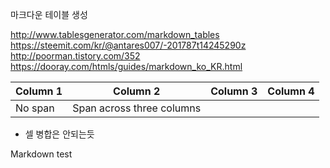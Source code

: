 마크다운 테이블 생성

http://www.tablesgenerator.com/markdown_tables
https://steemit.com/kr/@antares007/-201787t14245290z
http://poorman.tistory.com/352
https://dooray.com/htmls/guides/markdown_ko_KR.html

| Column 1 | Column 2 | Column 3 | Column 4 |
| -------- | :------: | -------- | -------- |
| No span | Span across three columns |||

- 셀 병합은 안되는듯

Markdown test
